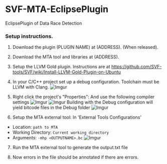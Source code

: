 # SVF-MTA-EclipsePlugin
EclipsePlugin of Data Race Detection

### Setup instructions.

1. Download the plugin (PLUGIN NAME) at (ADDRESS). (When released).

2. Download the MTA tool and libraries at (ADDRESS).

3. Setup the LLVM Gold plugin. Instructions are at https://github.com/SVF-tools/SVF/wiki/Install-LLVM-Gold-Plugin-on-Ubuntu

4. In your C/C++ project set up a debug configuration. Toolchain must be LLVM with Clang.
![Imgur](https://i.imgur.com/Qaj8L1q.png)
5. Right click the project's "Properties":
And use the following compiler settings
![Imgur](https://i.imgur.com/bN81SMP.png)
![Imgur](https://i.imgur.com/XFlIopf.png)
Building with the Debug configuration will yield bitcode files in the Debug folder
![Imgur](https://i.imgur.com/wBcPBzD.png)

6. Setup the MTA external tool:
In 'External Tools Configurations'
* Location: `path to MTA`
* Working Directory: `Current working directory`
* Arguments: `-mhp <OUTPUTNAME>.bc`
![Imgur](https://i.imgur.com/kfTtTkQ.png)

7. Run the MTA external tool to generate the output.txt file

8. Now errors in the file should be annotated if there are errors.
